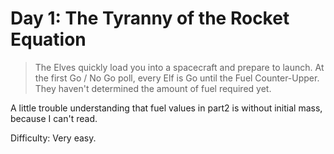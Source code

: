 # Day 1: The Tyranny of the Rocket Equation

> The Elves quickly load you into a spacecraft and prepare to launch.
> At the first Go / No Go poll, every Elf is Go until the Fuel Counter-Upper. 
> They haven't determined the amount of fuel required yet.

A little trouble understanding that fuel values in part2 is without initial mass, because I can't read.

Difficulty: Very easy.